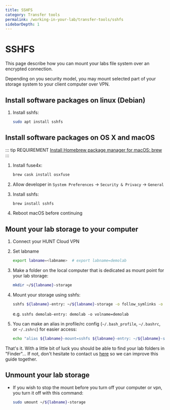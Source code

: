 ```yaml
---
title: SSHFS
category: Transfer tools
permalink: /working-in-your-lab/transfer-tools/sshfs
sidebarDepth: 1
---
```


# SSHFS

This page describe how you can mount your labs file system over an encrypted connection.

Depending on you security model, you may mount selected part of your storage system to your client computer over VPN.

## Install software packages on linux (Debian)

1. Install sshfs:

   ```bash
   sudo apt install sshfs
   ```

## Install software packages on OS X and macOS

::: tip REQUIREMENT
[Install Homebrew package manager for macOS: brew](https://brew.sh/)
:::

1. Install fuse4x:

   ```bash
   brew cask install osxfuse
   ```

2. Allow developer in `System Preferences` -> `Security & Privacy` -> `General`

3. Install sshfs:

   ```bash
   brew install sshfs
   ```

4. Reboot macOS before continuing

## Mount your lab storage to your computer

1. Connect your HUNT Cloud VPN
2. Set labname

   ```bash
   export labname=<labname>  # export labname=demolab
   ```

3. Make a folder on the local computer that is dedicated as mount point for your lab storage:

   ```bash
   mkdir ~/${labname}-storage
   ```

4. Mount your storage using sshfs:

   ```bash
   sshfs ${labname}-entry: ~/${labname}-storage -o follow_symlinks -o volname=${labname}
   ```

   e.g. `sshfs demolab-entry: demolab -o volname=demolab`

5. You can make an alias in profile/rc config (`~/.bash_profile`, `~/.bashrc`, or `~/.zshrc`) for easier access:

   ```bash
   echo "alias ${labname}-mount=sshfs ${labname}-entry: ~/${labname}-storage -o follow_symlinks -o volname=${labname}" >> ~/.profile
   ```

That's it.
With a little bit of luck you should be able to find your lab folders in "Finder"...
If not, don't hesitate to contact us [here](/contact) so we can improve this guide together.

## Unmount your lab storage

- If you wish to stop the mount before you turn off your computer or vpn, you turn it off with this command:

  ```bash
  sudo umount ~/${labname}-storage
  ```
